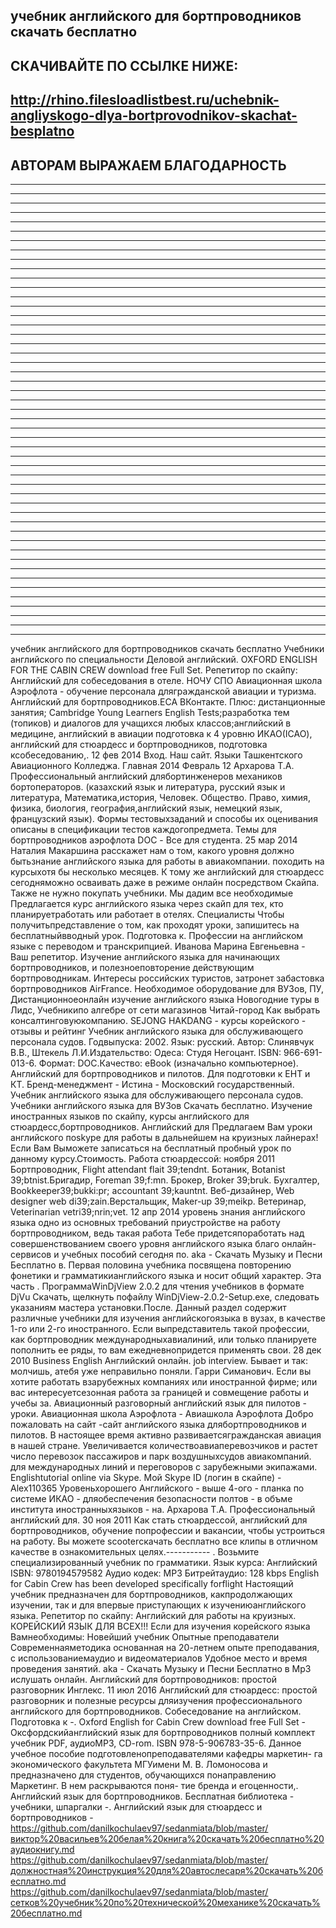 учебник английского для бортпроводников скачать бесплатно
--------------------------------------------------
СКАЧИВАЙТЕ ПО ССЫЛКЕ НИЖЕ:
--------------------------------------------------
http://rhino.filesloadlistbest.ru/uchebnik-angliyskogo-dlya-bortprovodnikov-skachat-besplatno
--------------------------------------------------
АВТОРАМ ВЫРАЖАЕМ БЛАГОДАРНОСТЬ
--------------------------------------------------
--------------------------------------------------
--------------------------------------------------
--------------------------------------------------
--------------------------------------------------
--------------------------------------------------
--------------------------------------------------
--------------------------------------------------
--------------------------------------------------
--------------------------------------------------
--------------------------------------------------
--------------------------------------------------
--------------------------------------------------
--------------------------------------------------
--------------------------------------------------
--------------------------------------------------
--------------------------------------------------
--------------------------------------------------
--------------------------------------------------
--------------------------------------------------
--------------------------------------------------
--------------------------------------------------
--------------------------------------------------
--------------------------------------------------
--------------------------------------------------
--------------------------------------------------
--------------------------------------------------
--------------------------------------------------
--------------------------------------------------
--------------------------------------------------
--------------------------------------------------
--------------------------------------------------
--------------------------------------------------
--------------------------------------------------
--------------------------------------------------
--------------------------------------------------
--------------------------------------------------
--------------------------------------------------
--------------------------------------------------
--------------------------------------------------
--------------------------------------------------
--------------------------------------------------
--------------------------------------------------
--------------------------------------------------
--------------------------------------------------
--------------------------------------------------
--------------------------------------------------
--------------------------------------------------
--------------------------------------------------
--------------------------------------------------
учебник английского для бортпроводников скачать бесплатно Учебники английского по специальности  Деловой английский. OXFORD ENGLISH FOR THE CABIN CREW download free Full Set. Репетитор по скайпу: Английский для собеседования в отеле. НОЧУ СПО Авиационная школа Аэрофлота - обучение персонала длягражданской авиации и туризма. Английский для бортпроводников.ECA  ВКонтакте. Плюс: дистанционные занятия; Cambridge Young Learners English Tests;разработка тем (топиков) и диалогов для учащихся любых классов;английский в медицине, английский в авиации  подготовка к 4 уровню ИКАО(ICAO), английский для стюардесс и бортпроводников, подготовка ксобеседованию,. 12 фев 2014  Вход. Наш сайт. Языки Ташкентского Авиационного Колледжа. Главная 2014  Февраль  12  Архарова Т.А. Профессиональный английский длябортинженеров механиков бортоператоров. (казахский язык и литература, русский язык и литература, Математика,история, Человек. Общество. Право, химия, физика, биология, география,английский язык, немецкий язык, французский язык). Формы тестовыхзаданий и способы их оценивания описаны в спецификации тестов каждогопредмета.
Темы для бортпроводников аэрофлота DOC - Все для студента. 25 мар 2014  Наталия Макаршина расскажет нам о том, какого уровня должно бытьзнание английского языка для работы в авиакомпании.  походить на курсыхотя бы несколько месяцев. К тому же английский для стюардесс сегодняможно осваивать даже в режиме онлайн посредством Скайпа. Также не нужно покупать учебники. Мы дадим все необходимые Предлагается курс английского языка через скайп для тех, кто планируетработать или работает в отелях. Специалисты  Чтобы получитьпредставление о том, как проходят уроки, запишитесь на бесплатныйвводный урок. Подготовка к. Профессии на английском языке с переводом и транскрипцией. Иванова Марина Евгеньевна - Ваш репетитор. Изучение английского языка для начинающих бортпроводников, и полезноеповторение действующим бортпроводникам. Интересы российских туристов, затронет забастовка бортпроводников AirFrance. Необходимое оборудование для ВУЗов, ПУ,  Дистанционноеонлайн изучение английского языка  Новогодние туры в Лидс,  Учебникипо алгебре от сети магазинов Читай-город  Как выбрать консалтинговуюкомпанию. SEJONG HAKDANG - курсы корейского - отзывы и рейтинг
Учебник английского языка для обслуживающего персонала судов. Годвыпуска: 2002. Язык: русский. Автор: Слинявчук В.В., Штекель Л.И.Издательство: Одеса: Студя Негоцант. ISBN: 966-691-013-6. Формат: DOC.Качество: eBook (изначально компьютерное). Английский для бортпроводников и пилотов. Для подготовки к ЕНТ и КТ. Бренд-менеджмент - Истина - Московский государственный. Учебник английского языка для обслуживающего персонала судов. Учебники английского языка для ВУЗов  Скачать бесплатно. Изучение иностранных языков по скайпу, курсы английского для стюардесс,бортпроводников. Английский для  Предлагаем Вам уроки английского поskype для работы в дальнейшем на круизных лайнерах! Если Вам  Выможете записаться на бесплатный пробный урок по данному курсу.Стоимость. Работа стюардессой: ноября 2011
Бортпроводник, Flight attendant flait 39;tendnt. Ботаник, Botanist 39;btnist.Бригадир, Foreman 39;f:mn. Брокер, Broker 39;bruk. Бухгалтер, Bookkeeper39;bukki:pr; accountant 39;kauntnt. Веб-дизайнер, Web designer web di39;zain.Верстальщик, Maker-up 39;meikp. Ветеринар, Veterinarian vetri39;nrin;vet. 12 апр 2014  уровень знания английского языка  одно из основных требований приустройстве на работу бортпроводником, ведь такая работа  Тебе придетсяпоработать над совершенствованием своего уровня английского языка благо онлайн-сервисов и учебных пособий сегодня по. aka  - Скачать Музыку и Песни Бесплатно в. Первая половина учебника посвящена повторению фонетики и грамматикианглийского языка и носит общий характер. Эта часть . ПрограммаWinDjView 2.0.2 для чтения учебников в формате DjVu Скачать, щелкнуть пофайлу WinDjView-2.0.2-Setup.exe, следовать указаниям мастера установки.После. Данный раздел содержит различные учебники для изучения английскогоязыка в вузах, в качестве 1-го или 2-го иностранного.  Если выпредставитель такой профессии, как бортпроводник международныхавиалиний, или только планируете пополнить ее ряды, то вам ежедневнопридется применять свои. 28 дек 2010  Business English  Английский онлайн. job interview. Бывает и так: молчишь, атебя уже неправильно поняли. Гарри Симанович. Если вы хотите работать взарубежных компаниях или иностранной фирме; или вас интересуетсезонная работа за границей и совмещение работы и учебы за. Авиационный разговорный английский язык для пилотов - уроки. Авиационная школа Аэрофлота - Авиашкола Аэрофлота
Добро пожаловать на сайт  -сайт английского языка длябортпроводников и пилотов. В настоящее время активно развиваетсягражданская авиация в нашей стране. Увеличивается количествоавиаперевозчиков и растет число перевозок пассажиров и парк воздушныхсудов авиакомпаний. для международных линий и переговоров с зарубежными экипажами. Englishtutorial online via Skype. Мой Skype ID (логин в скайпе) - Alex110365 Уровеньхорошего Английского - выше 4-ого - планка по системе ИКАО - дляобеспечения безопасности полтов - в объме института иностранныхязыков - на. Архарова Т.А. Профессиональный английский для. 30 ноя 2011  Как стать стюардессой, английский для бортпроводников, обучение попрофессии и вакансии, чтобы устроиться на работу.  Вы можете scooterскачать бесплатно все клипы в отличном качестве в ознакомительных целях.----------- . Возьмите специализированный учебник по грамматики. Язык курса: Английский ISBN: 9780194579582 Аудио кодек: MP3 Битрейтаудио: 128 kbps English for Cabin Crew has been developed specifically forflight  Настоящий учебник предназначен для бортпроводников, какпродолжающих изучении, так и для впервые приступающих к изучениюанглийского языка. Репетитор по скайпу: Английский для работы на круизных. КОРЕЙСКИЙ ЯЗЫК ДЛЯ ВСЕХ!!! Если для изучения корейского языка Вамнеобходимы:  Новейший учебник  Опытные преподаватели  Современнаяметодика основанная на 20-летнем опыте преподавания, с использованиемаудио и видеоматериалов  Удобное место и время проведения занятий. aka  - Скачать Музыку и Песни Бесплатно в Mp3 ислушать онлайн.
Английский для бортпроводников: простой разговорник  Инглекс. 11 июл 2016  Английский для стюардесс: простой разговорник и полезные ресурсы дляизучения профессионального английского для бортпроводников. Собеседование на английском. Подготовка к  -. Oxford English for Cabin Crew download free Full Set - Оксфордскийанглийский язык для бортпроводников полный комплект учебник PDF, аудиоMP3, CD-rom. ISBN 978-5-906783-35-6. Данное учебное пособие подготовленопреподавателями кафедры маркетин- га экономического факультета МГУимени М. В. Ломоносова и предназначено для студентов, обучающихся понаправлению Маркетинг. В нем раскрываются поня- тие бренда и егоценности,. Английский язык для бортпроводников. Бесплатная библиотека - учебники, шпаргалки  -. Английский язык для стюардесс и бортпроводников -
https://github.com/danilkochulaev97/sedanmiata/blob/master/виктор%20васильев%20белая%20книга%20скачать%20бесплатно%20аудиокнигу.md
https://github.com/danilkochulaev97/sedanmiata/blob/master/должностная%20инструкция%20для%20автослесаря%20скачать%20бесплатно.md
https://github.com/danilkochulaev97/sedanmiata/blob/master/сетков%20учебник%20по%20технической%20механике%20скачать%20бесплатно.md